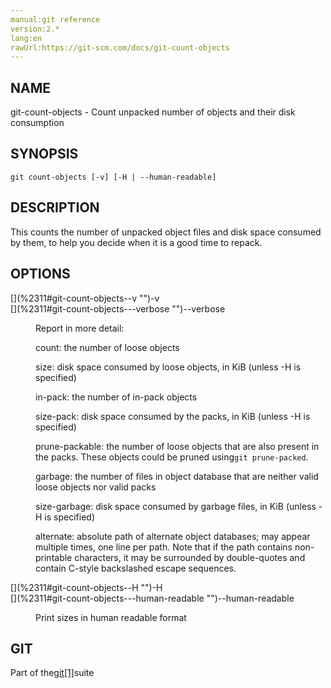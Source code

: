 ```yaml
---
manual:git reference
version:2.*
lang:en
rawUrl:https://git-scm.com/docs/git-count-objects
---
```



## [](%2311#_name "")NAME<a name="_name"></a>


git-count-objects - Count unpacked number of objects and their disk consumption





## [](%2311#_synopsis "")SYNOPSIS<a name="_synopsis"></a>

```
git count-objects [-v] [-H | --human-readable]
```




## [](%2311#_description "")DESCRIPTION<a name="_description"></a>


This counts the number of unpacked object files and disk space consumed by them, to help you decide when it is a good time to repack.





## [](%2311#_options "")OPTIONS<a name="_options"></a>
<dl><dt id='git-count-objects--v'>[](%2311#git-count-objects--v "")-v</dt><dt id='git-count-objects---verbose'>[](%2311#git-count-objects---verbose "")--verbose</dt><dd>

Report in more detail:



count: the number of loose objects




size: disk space consumed by loose objects, in KiB (unless -H is specified)




in-pack: the number of in-pack objects




size-pack: disk space consumed by the packs, in KiB (unless -H is specified)




prune-packable: the number of loose objects that are also present in the packs. These objects could be pruned using`git prune-packed`.




garbage: the number of files in object database that are neither valid loose objects nor valid packs




size-garbage: disk space consumed by garbage files, in KiB (unless -H is specified)




alternate: absolute path of alternate object databases; may appear multiple times, one line per path. Note that if the path contains non-printable characters, it may be surrounded by double-quotes and contain C-style backslashed escape sequences.


</dd><dt id='git-count-objects--H'>[](%2311#git-count-objects--H "")-H</dt><dt id='git-count-objects---human-readable'>[](%2311#git-count-objects---human-readable "")--human-readable</dt><dd>

Print sizes in human readable format

</dd></dl>



## [](%2311#_git "")GIT<a name="_git"></a>


Part of the[git[1]](%2248  "")suite





